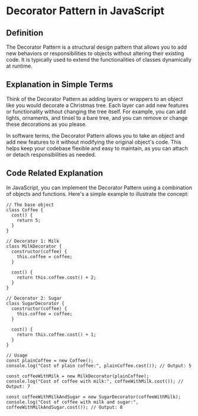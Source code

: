# Decorator Pattern in JavaScript

## Definition
The Decorator Pattern is a structural design pattern that allows you to add new behaviors or responsibilities to objects without altering their existing code. It is typically used to extend the functionalities of classes dynamically at runtime.

## Explanation in Simple Terms
Think of the Decorator Pattern as adding layers or wrappers to an object like you would decorate a Christmas tree. Each layer can add new features or functionality without changing the tree itself. For example, you can add lights, ornaments, and tinsel to a bare tree, and you can remove or change these decorations as you please.

In software terms, the Decorator Pattern allows you to take an object and add new features to it without modifying the original object's code. This helps keep your codebase flexible and easy to maintain, as you can attach or detach responsibilities as needed.

## Code Related Explanation
In JavaScript, you can implement the Decorator Pattern using a combination of objects and functions. Here's a simple example to illustrate the concept:
```
// The base object
class Coffee {
  cost() {
    return 5;
  }
}

// Decorator 1: Milk
class MilkDecorator {
  constructor(coffee) {
    this.coffee = coffee;
  }

  cost() {
    return this.coffee.cost() + 2;
  }
}

// Decorator 2: Sugar
class SugarDecorator {
  constructor(coffee) {
    this.coffee = coffee;
  }

  cost() {
    return this.coffee.cost() + 1;
  }
}

// Usage
const plainCoffee = new Coffee();
console.log("Cost of plain coffee:", plainCoffee.cost()); // Output: 5

const coffeeWithMilk = new MilkDecorator(plainCoffee);
console.log("Cost of coffee with milk:", coffeeWithMilk.cost()); // Output: 7

const coffeeWithMilkAndSugar = new SugarDecorator(coffeeWithMilk);
console.log("Cost of coffee with milk and sugar:", coffeeWithMilkAndSugar.cost()); // Output: 8
```
